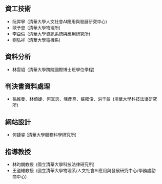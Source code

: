 ## 資工技術

- 阮羿寧 (清華大學人文社會AI應用與發展研究中心)
- 歐予恩 (清華大學物理所)
- 李亞倫 (清華大學資訊系統與應用研究所)
- 劉弘祥 (清華大學電機系)

## 資料分析

- 林雲貂 (清華大學跨院國際博士班學位學程)

## 判決書資料處理

- 孫維曼、林倚婕、何宣逸、陳彥熹、蘇雍俊、洪于茜 (清華大學科技法律研究所)

## 網站設計

- 何捷睿 (清華大學服務科學研究所)

## 指導教授

- 林昀嫺教授 (國立清華大學科技法律研究所)
- 王道維教授 (國立清華大學物理系/人文社會AI應用與發展研究中心/學務處諮商中心)
